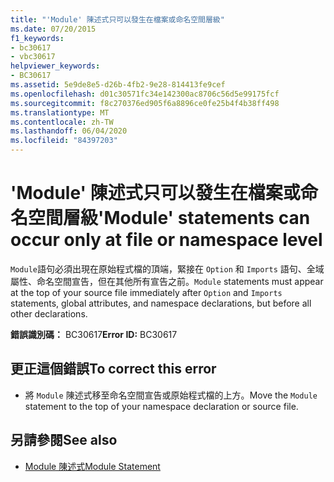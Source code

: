 ```yaml
---
title: "'Module' 陳述式只可以發生在檔案或命名空間層級"
ms.date: 07/20/2015
f1_keywords:
- bc30617
- vbc30617
helpviewer_keywords:
- BC30617
ms.assetid: 5e9de8e5-d26b-4fb2-9e28-814413fe9cef
ms.openlocfilehash: d01c30571fc34e142300ac8706c56d5e99175fcf
ms.sourcegitcommit: f8c270376ed905f6a8896ce0fe25b4f4b38ff498
ms.translationtype: MT
ms.contentlocale: zh-TW
ms.lasthandoff: 06/04/2020
ms.locfileid: "84397203"
---
```

# <a name="module-statements-can-occur-only-at-file-or-namespace-level"></a><span data-ttu-id="ec517-102">'Module' 陳述式只可以發生在檔案或命名空間層級</span><span class="sxs-lookup"><span data-stu-id="ec517-102">'Module' statements can occur only at file or namespace level</span></span>
<span data-ttu-id="ec517-103">`Module`語句必須出現在原始程式檔的頂端，緊接在 `Option` 和 `Imports` 語句、全域屬性、命名空間宣告，但在其他所有宣告之前。</span><span class="sxs-lookup"><span data-stu-id="ec517-103">`Module` statements must appear at the top of your source file immediately after `Option` and `Imports` statements, global attributes, and namespace declarations, but before all other declarations.</span></span>  
  
 <span data-ttu-id="ec517-104">**錯誤識別碼：** BC30617</span><span class="sxs-lookup"><span data-stu-id="ec517-104">**Error ID:** BC30617</span></span>  
  
## <a name="to-correct-this-error"></a><span data-ttu-id="ec517-105">更正這個錯誤</span><span class="sxs-lookup"><span data-stu-id="ec517-105">To correct this error</span></span>  
  
- <span data-ttu-id="ec517-106">將 `Module` 陳述式移至命名空間宣告或原始程式檔的上方。</span><span class="sxs-lookup"><span data-stu-id="ec517-106">Move the `Module` statement to the top of your namespace declaration or source file.</span></span>  
  
## <a name="see-also"></a><span data-ttu-id="ec517-107">另請參閱</span><span class="sxs-lookup"><span data-stu-id="ec517-107">See also</span></span>

- [<span data-ttu-id="ec517-108">Module 陳述式</span><span class="sxs-lookup"><span data-stu-id="ec517-108">Module Statement</span></span>](../statements/module-statement.md)
